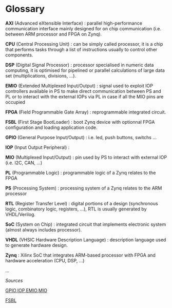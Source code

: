 # Glossary

**AXI** (Advanced eXtensible Interface) : parallel high-performance communication interface mainly designed for on chip communication (i.e. between ARM processor and FPGA on Zynq).

**CPU** (Central Processing Unit) : can be simply called processor, it is a chip that performs tasks through a list of instructions usually to control other components.

**DSP** (Digital Signal Processor) : processor specialised in numeric data computing, it is optimised for pipelined or parallel calculations of large data set (multiplications, divisions, ...).  

**EMIO** (Extended Multiplexed Input/Output) : signal used to exploit IOP controllers available in PS to make direct communication between PS and PL or to interact with the external IOPs via PL in case if all the MIO pins are occupied

**FPGA** (Field Programmable Gate Array) : reprogrammable integrated circuit.

**FSBL** (First Stage BootLoader) : boot Zynq device with optionnal FPGA configuration and loading application code.

**GPIO** (General Purpose Input/Output) : i.e. led, push buttons, switchs ...

**IOP** (Input Output Peripheral) :

**MIO** (Multiplexed Input/Output) : pin used by PS to interact with external IOP (i.e. I2C, CAN, ...)

**PL** (Programmable Logic) : programmable logic of a Zynq relates to the FPGA

**PS** (Processing System) : processing system of a Zynq relates to the ARM processor

**RTL** (Register Transfer Level) : digital portions of a design (synchronous logic, combinatory logic, registers, ...), RTL is usually generated by VHDL/Verilog.

**SoC** (System on Chip) : integrated circuit that implements electronic system (almost always includes processor).

**VHDL** (VHSIC Hardware Description Language) : description language used to generate hardware design.

**Zynq** : Xilinx SoC that integrates ARM-based processor with FPGA and hardware acceleration (CPU, DSP, ...)

...

_Sources_

[GPIO,IOP,EMIO,MIO](https://fpgawork.com/2018/12/20/implementation-of-gpio-via-mio-and-emio-in-all-programmable-soc-ap-soc-zynq-7000/)

[FSBL](https://xilinx-wiki.atlassian.net/wiki/spaces/A/pages/439124055/Zynq-7000+FSBL)